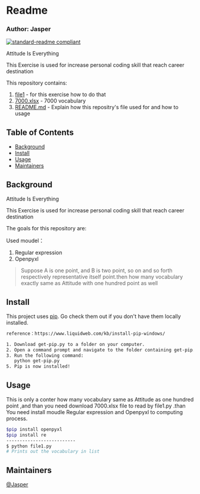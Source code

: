 # Readme
### Author: Jasper

[![standard-readme compliant](https://img.shields.io/badge/Exercise-01-green)](https://github.com/asd01248967/workspace)

Attitude Is Everything

This Exercise is used for increase personal coding skill that reach career destination

This repository contains:

1. [file1](file1.py) - for this exercise how to do that
2. [7000.xlsx](7000.xlsx) - 7000 vocabulary
3. [README.md](README.md) - Explain how this repositry's file used for and how to usage

## Table of Contents

- [Background](#background)
- [Install](#install)
- [Usage](#usage)
- [Maintainers](#maintainers)

## Background

Attitude Is Everything

This Exercise is used for increase personal coding skill that reach career destination

The goals for this repository are:

Used moudel：
1. Regular expression
2. Openpyxl

> Suppose A is one point, and B is two point,
so on and so forth respectively representative itself point.then how many vocabulary exactly same as Attitude with one hundred point as well 

## Install

This project uses [pip](https://github.com/pypa/pip). Go check them out if you don't have them locally installed.

```sh
reference：https://www.liquidweb.com/kb/install-pip-windows/

1. Download get-pip.py to a folder on your computer.
2. Open a command prompt and navigate to the folder containing get-pip.py.
3. Run the following command:
   python get-pip.py
5. Pip is now installed!
```
## Usage

This is only a conter how many vocabulary same as Attitude  as one hundred point ,and than you need download 7000.xlsx file to read by file1.py .than You need install moudle  Regular expression and Openpyxl to computing process.

```sh
$pip install openpyxl
$pip install re
--------------------------
$ python file1.py
# Prints out the vocabulary in list 
```
## Maintainers

[@Jasper](https://github.com/asd01248967)